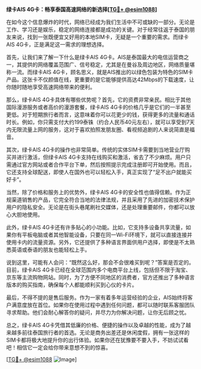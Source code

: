 **绿卡AIS 4G卡：畅享泰国高速网络的新选择[[TG💪+ @esim1088](https://t.me/s/esim1088)]**

在如今这个信息爆炸的时代，网络已经成为我们生活中不可或缺的一部分。无论是工作、学习还是娱乐，稳定的网络连接都是成功的关键。对于经常往返于泰国的朋友来说，找到一张既便宜又好用的本地SIM卡，无疑是一个重要的需求。而绿卡AIS 4G卡，正是满足这一需求的理想选择。

首先，让我们来了解一下什么是绿卡AIS 4G卡。AIS是泰国最大的电信运营商之一，其提供的网络覆盖范围广、信号稳定，尤其是在曼谷及周边地区，网络质量堪称一流。而绿卡AIS 4G卡，顾名思义，就是AIS推出的以绿色包装为特色的SIM卡产品。这张卡不仅颜值在线，更重要的是它能够提供高达42Mbps的下载速度，让你随时随地享受高速网络带来的便利。

那么，绿卡AIS 4G卡具体有哪些优势呢？首先，它的资费非常亲民。相比于其他国际漫游服务或者高价的漫游套餐，绿卡AIS 4G卡的价格几乎是它们的一半甚至更低。对于短期旅行者而言，这意味着你可以花更少的钱，获得更多的流量和通话时长。例如，你只需支付大约199泰铢（约合人民币40元左右），就可以享受到7天内无限流量上网的服务，这对于喜欢拍照发朋友圈、看视频追剧的人来说简直是福音。

其次，绿卡AIS 4G卡的操作也非常简单。传统的实体SIM卡需要到当地营业厅购买并进行激活，但绿卡AIS 4G卡支持在线购买和激活，省去了不少麻烦。用户只需通过官方网站或者合作平台下单，然后按照提示完成注册即可开始使用。而且，它还支持全球配送，即使人在国外也可以轻松入手，真正实现了“足不出户就能买好卡”。

当然，除了价格和服务上的优势外，绿卡AIS 4G卡的安全性也值得信赖。作为正规渠道销售的产品，它完全符合当地的法律法规，并且采用了先进的加密技术保护用户的隐私安全。无论是在街头巷尾刷社交媒体，还是处理重要邮件，你都可以放心大胆地使用。

此外，绿卡AIS 4G卡还有许多贴心的小功能。比如，它支持多设备共享流量，如果你有平板电脑或者其他智能设备，只要在同一Wi-Fi环境下，就可以直接连接并使用卡内的流量资源。另外，它还提供了多种语言界面供用户选择，即使是不太熟悉英语或泰语的朋友也能轻松上手。

说到这里，可能有人会问：“既然这么好，那会不会很难买到呢？”答案是否定的。目前，绿卡AIS 4G卡已经在全球范围内多个电商平台上线，包括但不限于淘宝、京东等主流购物网站。同时，为了方便不同地区的消费者，官方还推出了多种语言版本的购买指南，确保每个人都能顺利买到心仪的卡片。

最后，不得不提的是售后服务。作为一家有着多年运营经验的企业，AIS始终将客户满意度放在首位。如果你在使用过程中遇到任何问题，都可以随时联系客服团队寻求帮助。他们会耐心解答你的疑问，并尽力为你解决问题，让你无后顾之忧。

总之，绿卡AIS 4G卡凭借其低廉的价格、便捷的操作以及卓越的性能，成为了越来越多前往泰国旅行者的首选。无论是商务出差还是休闲度假，拥有一张这样的SIM卡都将极大地提升你的出行体验。如果你还在犹豫要不要入手，不妨试试看吧！相信它一定会给你带来意想不到的惊喜。

[[TG💪+ @esim1088](https://t.me/s/esim1088) ![Image](https://i.postimg.cc/4NQfJmqS/Snipaste-2025-05-13-00-14-12.png)]